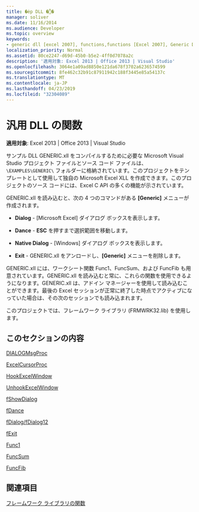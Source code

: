 ```yaml
---
title: �ėp DLL �̊֐�
manager: soliver
ms.date: 11/16/2014
ms.audience: Developer
ms.topic: overview
keywords:
- generic dll [excel 2007], functions,functions [Excel 2007], Generic DLL
localization_priority: Normal
ms.assetid: 80ce2247-d69d-45b0-b5e2-4ff0d7078a2c
description: '適用対象: Excel 2013 | Office 2013 | Visual Studio'
ms.openlocfilehash: 3064e1a09ad8850e121da678f3702a6236574599
ms.sourcegitcommit: 8fe462c32b91c87911942c188f3445e85a54137c
ms.translationtype: MT
ms.contentlocale: ja-JP
ms.lasthandoff: 04/23/2019
ms.locfileid: "32304089"
---
```

# <a name="functions-in-the-generic-dll"></a>汎用 DLL の関数

 **適用対象**: Excel 2013 | Office 2013 | Visual Studio 
  
サンプル DLL GENERIC.xll をコンパイルするために必要な Microsoft Visual Studio プロジェクト ファイルとソース コード ファイルは、`\EXAMPLES\GENERIC\` フォルダーに格納されています。このプロジェクトをテンプレートとして使用して独自の Microsoft Excel XLL を作成できます。このプロジェクトのソース コードには、Excel C API の多くの機能が示されています。 
  
GENERIC.xll を読み込むと、次の 4 つのコマンドがある **[Generic]** メニューが作成されます。 
  
- **Dialog** - [Microsoft Excel] ダイアログ ボックスを表示します。 
    
- **Dance** - **ESC** を押すまで選択範囲を移動します。 
    
- **Native Dialog** - [Windows] ダイアログ ボックスを表示します。 
    
- **Exit** - GENERIC.xll をアンロードし、**[Generic]** メニューを削除します。 
    
GENERIC.xll には、ワークシート関数 Func1、FuncSum、および FuncFib も用意されています。GENERIC.xll を読み込むと常に、これらの関数を使用できるようになります。GENERIC.xll は、アドイン マネージャーを使用して読み込むことができます。最後の Excel セッションが正常に終了した時点でアクティブになっていた場合は、その次のセッションでも読み込まれます。
  
このプロジェクトでは、フレームワーク ライブラリ (FRMWRK32.lib) を使用します。
  
## <a name="in-this-section"></a>このセクションの内容

[DIALOGMsgProc](dialogmsgproc.md)
  
[ExcelCursorProc](excelcursorproc.md)
  
[HookExcelWindow](hookexcelwindow.md)
  
[UnhookExcelWindow](unhookexcelwindow.md)
  
[fShowDialog](fshowdialog.md)
  
[fDance](fdance.md)
  
[fDialog/fDialog12](fdialog-fdialog12.md)
  
[fExit](fexit.md)
  
[Func1](func1.md)
  
[FuncSum](funcsum.md)
  
[FuncFib](funcfib.md)
  
## <a name="see-also"></a>関連項目



[フレームワーク ライブラリの関数](functions-in-the-framework-library.md)

